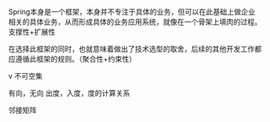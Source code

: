 Spring本身是一个框架，本身并不专注于具体的业务，但可以在此基础上做企业相关的具体业务，从而形成具体的业务应用系统，就像在一个骨架上填肉的过程。支撑性+扩展性

在选择此框架的同时，也就意味着做出了技术选型的取舍，后续的其他开发工作都应遵循此框架的规则。（聚合性+约束性） 


v 不可空集

有向，无向
出度，入度，度的计算关系 

邻接矩阵

